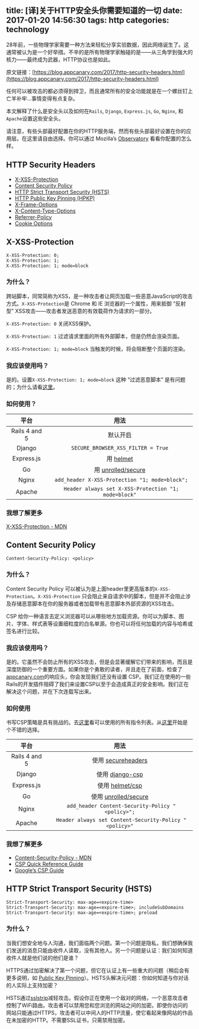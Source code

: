title: [译]关于HTTP安全头你需要知道的一切
date: 2017-01-20 14:56:30
tags: http
categories: technology
---

28年前，一些物理学家需要一种方法来轻松分享实验数据，因此网络诞生了。这通常被认为是一个好举措。不辛的是所有物理学家触碰的是——从三角学到强大的核力——最终成为武器，HTTP协议也是如此。

<!-- more -->

原文链接：[https://blog.appcanary.com/2017/http-security-headers.html](https://blog.appcanary.com/2017/http-security-headers.html)


任何可以被攻击的都必须得到捍卫，而且通常所有的安全功能就是在一个螺丝钉上亡羊补牢...事情变得有点复杂。

本文解释了什么是安全头以及如何在`Rails`, `Django`, `Express.js`, `Go`, `Nginx`, 和 `Apache`设置这些安全头。

请注意，有些头部最好配置在你的HTTP服务端，然而有些头部最好设置在你的应用层。在这里请自由选择。你可以通过 Mozilla’s [Observatory](https://observatory.mozilla.org/analyze.html?host=w3cboy.com) 看看你配置的怎么样。

## HTTP Security Headers

- [X-XSS-Protection](#x-xss-protection)
- [Content Security Policy](#content-security-policy)
- [HTTP Strict Transport Security (HSTS)](#http-strict-transport-security-hsts)
- [HTTP Public Key Pinning (HPKP)](#http-public-key-pinning-hpkp)
- [X-Frame-Options](#x-frame-options)
- [X-Content-Type-Options](#x-content-type-options)
- [Referrer-Policy](#referrer-policy)
- [Cookie Options](#cookie-options)



## X-XSS-Protection

```
X-XSS-Protection: 0;
X-XSS-Protection: 1;
X-XSS-Protection: 1; mode=block
```

### 为什么？

跨站脚本，同常简称为XSS，是一种攻击者让网页加载一些恶意JavaScript的攻击方式。`X-XSS-Protection`是 Chrome 和 IE 浏览器的一个属性，用来抵御 “反射型” XSS攻击——攻击者发送恶意的有效载荷作为请求的一部分。



`X-XSS-Protection: 0` 关闭XSS保护。

`X-XSS-Protection: 1`  过滤请求里面的所有外部脚本，但是仍然会渲染页面。

`X-XSS-Protection: 1; mode=block` 当触发的时候，将会阻断整个页面的渲染。



### 我应该使用吗？

是的。设置`X-XSS-Protection: 1; mode=block` 这种 “过滤恶意脚本” 是有问题的；为什么请看[这里](http://blog.innerht.ml/the-misunderstood-x-xss-protection/)。

### 如何使用？

|      平台       |                    用法                    |
| :-----------: | :--------------------------------------: |
| Rails 4 and 5 |                   默认开启                   |
|    Django     |    `SECURE_BROWSER_XSS_FILTER = True`    |
|  Express.js   | 用 [helmet](https://helmetjs.github.io/docs/xss-filter/) |
|      Go       | 用 [unrolled/secure](https://github.com/unrolled/secure) |
|     Nginx     | ` add_header X-XSS-Protection "1; mode=block";` |
|    Apache     | ` Header always set X-XSS-Protection "1; mode=block"` |



### 我想了解更多

[X-XSS-Protection - MDN](https://developer.mozilla.org/en-US/docs/Web/HTTP/Headers/X-XSS-Protection)



## Content Security Policy

```
Content-Security-Policy: <policy>
```



### 为什么？

Content Security Policy 可以被认为是上面header里更高版本的`X-XSS-Protection`。`X-XSS-Protection` 只会阻止来自请求中的脚本，但是并不会阻止涉及存储恶意脚本在你的服务器或者加载带有恶意脚本外部资源的XSS攻击。

CSP 给你一种语言去定义浏览器可以从哪些地方加载资源。你可以为脚本、图片、字体、样式表等设置细粒度的白名单源。你也可以将任何加载的内容与哈希或签名进行比较。

### 我应该使用吗？

是的。它虽然不会防止所有的XSS攻击，但是会显著缓解它们带来的影响，而且是深度防御的一个重要方面。如果你是个勇敢的读者，并且走在了前面，检查了[appcanary.com](https://appcanary.com/)的响应头，你会发现我们还没有设置 CSP。我们正在使用的一些Rails的开发插件阻碍了我们来设置CSP以至于会造成真正的安全影响。我们正在解决这个问题，并在下次连载写出来。

### 如何使用

书写CSP策略是具有挑战的。去[这里](https://developer.mozilla.org/zh-CN/docs/Web/HTTP/Headers/Content-Security-Policy__by_cnvoid)看可以使用的所有指令列表。从[这里](https://csp.withgoogle.com/docs/adopting-csp.html)开始是个不错的选择。



|      平台       |                    用法                    |
| :-----------: | :--------------------------------------: |
| Rails 4 and 5 | 使用 [secureheaders](https://github.com/twitter/secureheaders) |
|    Django     | 使用  [django-csp](https://github.com/mozilla/django-csp) |
|  Express.js   | 使用  [helmet/csp](https://github.com/helmetjs/csp) |
|      Go       | 使用  [unrolled/secure](https://github.com/unrolled/secure) |
|     Nginx     | ` add_header Content-Security-Policy "<policy>";` |
|    Apache     | ` Header always set Content-Security-Policy "<policy>"` |



### 我想了解更多

- [Content-Security-Policy - MDN](https://developer.mozilla.org/zh-CN/docs/Web/HTTP/Headers/Content-Security-Policy)
- [CSP Quick Reference Guide](https://content-security-policy.com/)
- [Google’s CSP Guide](https://csp.withgoogle.com/docs/index.html)

## HTTP Strict Transport Security (HSTS)

```
Strict-Transport-Security: max-age=<expire-time>
Strict-Transport-Security: max-age=<expire-time>; includeSubDomains
Strict-Transport-Security: max-age=<expire-time>; preload
```

### 为什么？

当我们想安全地与人沟通，我们面临两个问题。第一个问题是隐私，我们想确保我们发送的消息只能由收件人读取，没有其他人。另一个问题是认证：我们如何知道收件人就是他们说的他们是谁？

HTTPS通过加密解决了第一个问题，但它在认证上有一些重大的问题（稍后会有更多说明，如 [Public Key Pinning](#http-public-key-pinning-hpkp)）。HSTS头解决元问题：你如何知道与你对话的人实际上支持加密？

HSTS通过[sslstrip](https://moxie.org/software/sslstrip/)减轻攻击。假设你正在使用一个敌对的网络，一个恶意攻击者控制了WiFi路由。攻击者可以禁用您和您浏览的网站之间的加密。即使你访问的网站只能通过HTTPS，攻击者可以中间人的HTTP流量，使它看起来像网站的作品在未加密的HTTP。不需要SSL证书，只需禁用加密。